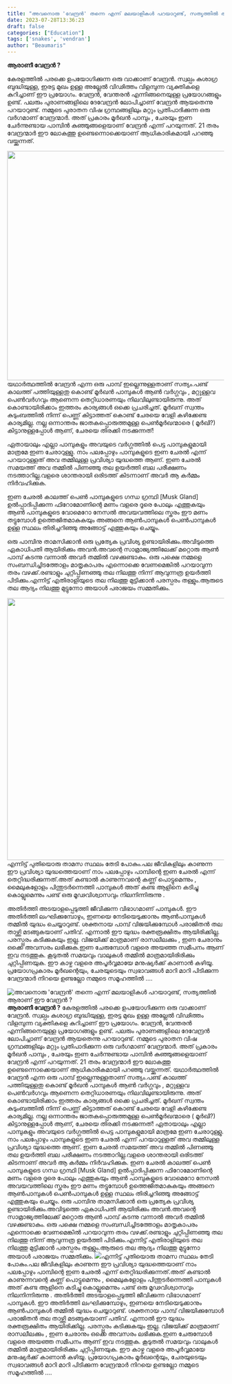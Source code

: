 ```yaml
---
title: "അവനൊരു 'വേന്ദ്രൻ' തന്നെ എന്ന് മലയാളികൾ പറയാറുണ്ട്, സത്യത്തിൽ ആരാണ് ഈ വേന്ദ്രൻ ?"
date: 2023-07-28T13:36:23
draft: false
categories: ["Education"]
tags: ['snakes', 'vendran']
author: "Beaumaris"
---
```


<strong>ആരാണീ വേന്ദ്രൻ ?</strong>

കേരളത്തില്‍ പരക്കെ ഉപയോഗിക്കുന്ന ഒരു വാക്കാണ്‌ വേന്ദ്രൻ. സ്വല്പം കുശാഗ്ര ബുദ്ധിയുള്ള, ഇരട്ട മുഖം ഉള്ള അല്ലേൽ വിഢിത്തം വിളമ്പുന്ന വ്യക്തികളെ കുറിച്ചാണ് ഈ പ്രയോഗം. വേന്ദ്രന്‍, വേന്തരന്‍ എന്നിങ്ങനെയുള്ള പ്രയോഗങ്ങളും ഉണ്ട്. പലരും പുരാണങ്ങളിലെ ദേവേന്ദ്രൻ ലോപിച്ചാണ് വേന്ദ്രൻ ആയതെന്നു പറയാറുണ്ട്. നമ്മുടെ പുരാതന വിഷ ഗ്രന്ഥങ്ങളിലും മറ്റും പ്രതിപാദിക്കുന്ന ഒരു വർഗമാണ് വേന്ദ്രന്മാർ. അത് പ്രകാരം മൂർഖൻ പാമ്പും , ചേരയും ഇണ ചേർന്നുണ്ടായ പാമ്പിൻ കുഞ്ഞുങ്ങളെയാണ് വേന്ദ്രന്‍ എന്ന് പറയുന്നത്. 21 തരം വേന്ദ്രന്മാർ ഈ ലോകത്തു ഉണ്ടെന്നൊക്കെയാണ് ആധികാരികമായി പറഞ്ഞു വയ്ക്കുന്നത്.

<a href="https://cdn.boolokam.com/articles/2023/07/bbbd.jpg"><img class="wp-image-404983 aligncenter" src="https://cdn.boolokam.com/articles/2023/07/bbbd.jpg" alt="" width="721" height="533" /></a>യഥാർത്ഥത്തിൽ വേന്ദ്രന്‍ എന്ന ഒരു പാമ്പ് ഇല്ലെന്നുള്ളതാണ് സത്യം.പണ്ട് കാലത്ത് പത്തിയുള്ളതു കൊണ്ട് മൂർഖൻ പാമ്പുകൾ ആൺ വർഗ്ഗവും , മറ്റുള്ളവ പെൺവർഗവും ആണെന്ന തെറ്റിധാരണയും നിലവിലുണ്ടായിരുന്നു. അത് കൊണ്ടായിരിക്കാം ഇത്തരം കാര്യങ്ങൾ ഒക്കെ പ്രചരിച്ചത്. മൂർഖന് സ്വന്തം കുടുംബത്തിൽ നിന്ന് പെണ്ണ് കിട്ടാത്തത് കൊണ്ട് ചേരയെ വേളി കഴിക്കേണ്ട കാര്യമില്ല. നല്ല ഒന്നാന്തരം ജാതകപ്പൊരുത്തമുള്ള പെൺമൂർഖന്മാരെ ( മൂർഖി?) കിട്ടാനുള്ളപ്പോൾ ആണ്, ചേരയെ തിരക്കി നടക്കുന്നത്!

ഏതായാലും എല്ലാ പാമ്പുകളും അവയുടെ വർഗ്ഗത്തിൽ പെട്ട പാമ്പുകളുമായി മാത്രമേ ഇണ ചേരാറുള്ളു. നാം പലപ്പോഴും പാമ്പുകളുടെ ഇണ ചേരൽ എന്ന് പറയാറുള്ളത് അവ തമ്മിലുള്ള പ്രവിശ്യാ യുദ്ധത്തെ ആണ്. ഇണ ചേരൽ സമയത്ത് അവ തമ്മിൽ പിണഞ്ഞു തല ഉയർത്തി ബല പരീക്ഷണം നടത്താറില്ല.വളരെ ശാന്തരായി ഒരിടത്ത് കിടന്നാണ് അവർ ആ കർമ്മം നിർവഹിക്കുക.

ഇണ ചേരൽ കാലത്ത് പെൺ പാമ്പുകളുടെ ഗന്ധ ഗ്രന്ഥി [Musk Gland] ഉൽപ്പാദിപ്പിക്കുന്ന ഫിറോമോണിന്റെ മണം വളരെ ദൂരെ പോലും എത്തുകയും ആൺ പാമ്പുകളുടെ വോമെറോ നേസൽ അവയവത്തിലെ സ്തരം ഈ മണം തട്ടുമ്പോൾ ഉത്തെജിതമാകുകയും അങ്ങനെ ആൺപാമ്പുകൾ പെൺപാമ്പുകൾ ഉള്ള സ്ഥലം തിരിച്ചറിഞ്ഞു അങ്ങോട്ട്‌ എത്തുകയും ചെയ്യും.

ഒരു പാമ്പിനു താമസിക്കാൻ ഒരു പ്രത്യേക പ്രവിശ്യ ഉണ്ടായിരിക്കും.അവിടുത്തെ ഏകാധിപതി ആയിരിക്കും അവൻ.അവന്റെ സാമ്രാജ്യത്തിലേക്ക് മറ്റൊരു ആൺ പാമ്പ് കടന്നു വന്നാൽ അവർ തമ്മിൽ വഴക്കുണ്ടാകും. ഒരു പക്ഷെ നമ്മളെ സംബന്ധിച്ചിടത്തോളം മാതൃകാപരം എന്നൊക്കെ വേണമെങ്കിൽ പറയാവുന്ന തരം വഴക്ക്.രണ്ടാളും ചുറ്റിപ്പിണഞ്ഞു തല നിലത്തു നിന്ന് ആവുന്നത്ര ഉയർത്തി പിടിക്കും.എന്നിട്ട് എതിരാളിയുടെ തല നിലത്തു മുട്ടിക്കാൻ പരസ്പരം തള്ളും.ആരുടെ തല ആദ്യം നിലത്തു മുട്ടുന്നോ അയാൾ പരാജയം സമ്മതിക്കും.

<a href="https://cdn.boolokam.com/articles/2023/07/wfwfwfggg.jpg"><img class=" wp-image-404984 aligncenter" src="https://cdn.boolokam.com/articles/2023/07/wfwfwfggg.jpg" alt="" width="690" height="609" /></a>എന്നിട്ട് പുതിയൊരു താമസ സ്ഥലം തേടി പോകും.പല ജീവികളിലും കാണുന്ന ഈ പ്രവിശ്യാ യുദ്ധത്തെയാണ് നാം പലപ്പോഴും പാമ്പിന്റെ ഇണ ചേരൽ എന്ന് തെറ്റിദ്ധരിക്കുന്നത്.അത് കണ്ടാൽ കാണുന്നവന്റെ കണ്ണ് പൊട്ടുമെന്നും , മൈലുകളോളം പിന്തുടർന്നെത്തി പാമ്പുകൾ അത് കണ്ട ആളിനെ കടിച്ചു കൊല്ലുമെന്നും പണ്ട് ഒരു മൂഢവിശ്വാസവും നിലനിന്നിരുന്നു .

അതിര്‍ത്തി അടയാളപ്പെടുത്തി ജീവിക്കുന്ന വിഭാഗമാണ്‌ പാമ്പുകള്‍. ഈ അതിര്‍ത്തി ലംഘിക്കുമ്പോഴും, ഇണയെ നേടിയെടുക്കാനും ആണ്‍പാമ്പുകള്‍ തമ്മില്‍ യുദ്ധം ചെയ്യാറുണ്ട്. ശക്തനായ പാമ്പ് വിജയിക്കുമ്പോള്‍ പരാജിതന്‍ തല താഴ്ത്തി മടങ്ങുകയാണ് പതിവ്. എന്നാല്‍ ഈ യുദ്ധം രക്തരൂക്ഷിതം ആയിരിക്കില്ല. പരസ്പ്പരം കടിക്കുകയും ഇല്ല. വിജയിക്ക് മാത്രമാണ് രാസലീലക്കും , ഇണ ചേരാനും ഒക്കെ അവസരം ലഭിക്കുക.ഇണ ചേരുമ്പോള്‍ വളരെ അയഞ്ഞ സമീപനം ആണ് ഇവ നടത്തുക. കൂടുതല്‍ സമയവും വാലുകള്‍ തമ്മില്‍ മാത്രമായിരിരിക്കും ചുറ്റിപ്പിണയുക. ഈ കാഴ്ച വളരെ അപൂര്‍വ്വമായേ മനുഷ്യര്‍ക്ക്‌ കാണാന്‍ കഴിയൂ. പ്രയോഗപ്രകാരം മൂർഖന്റെയും, ചേരയുടെയും സ്വഭാവങ്ങൾ മാറി മാറി പിടിക്കുന്ന വേന്ദ്രന്മാർ നിറയെ ഉണ്ടല്ലോ നമ്മുടെ സമൂഹത്തിൽ .…


![അവനൊരു 'വേന്ദ്രൻ' തന്നെ എന്ന് മലയാളികൾ പറയാറുണ്ട്, സത്യത്തിൽ ആരാണ് ഈ വേന്ദ്രൻ ?](https://cdn.boolokam.com/articles/2023/07/bbbd.jpg)**ആരാണീ വേന്ദ്രൻ ?** കേരളത്തില്‍ പരക്കെ ഉപയോഗിക്കുന്ന ഒരു വാക്കാണ്‌ വേന്ദ്രൻ. സ്വല്പം കുശാഗ്ര ബുദ്ധിയുള്ള, ഇരട്ട മുഖം ഉള്ള അല്ലേൽ വിഢിത്തം വിളമ്പുന്ന വ്യക്തികളെ കുറിച്ചാണ് ഈ പ്രയോഗം. വേന്ദ്രന്‍, വേന്തരന്‍ എന്നിങ്ങനെയുള്ള പ്രയോഗങ്ങളും ഉണ്ട്. പലരും പുരാണങ്ങളിലെ ദേവേന്ദ്രൻ ലോപിച്ചാണ് വേന്ദ്രൻ ആയതെന്നു പറയാറുണ്ട്. നമ്മുടെ പുരാതന വിഷ ഗ്രന്ഥങ്ങളിലും മറ്റും പ്രതിപാദിക്കുന്ന ഒരു വർഗമാണ് വേന്ദ്രന്മാർ. അത് പ്രകാരം മൂർഖൻ പാമ്പും , ചേരയും ഇണ ചേർന്നുണ്ടായ പാമ്പിൻ കുഞ്ഞുങ്ങളെയാണ് വേന്ദ്രന്‍ എന്ന് പറയുന്നത്. 21 തരം വേന്ദ്രന്മാർ ഈ ലോകത്തു ഉണ്ടെന്നൊക്കെയാണ് ആധികാരികമായി പറഞ്ഞു വയ്ക്കുന്നത്. [](https://cdn.boolokam.com/articles/2023/07/bbbd.jpg)യഥാർത്ഥത്തിൽ വേന്ദ്രന്‍ എന്ന ഒരു പാമ്പ് ഇല്ലെന്നുള്ളതാണ് സത്യം.പണ്ട് കാലത്ത് പത്തിയുള്ളതു കൊണ്ട് മൂർഖൻ പാമ്പുകൾ ആൺ വർഗ്ഗവും , മറ്റുള്ളവ പെൺവർഗവും ആണെന്ന തെറ്റിധാരണയും നിലവിലുണ്ടായിരുന്നു. അത് കൊണ്ടായിരിക്കാം ഇത്തരം കാര്യങ്ങൾ ഒക്കെ പ്രചരിച്ചത്. മൂർഖന് സ്വന്തം കുടുംബത്തിൽ നിന്ന് പെണ്ണ് കിട്ടാത്തത് കൊണ്ട് ചേരയെ വേളി കഴിക്കേണ്ട കാര്യമില്ല. നല്ല ഒന്നാന്തരം ജാതകപ്പൊരുത്തമുള്ള പെൺമൂർഖന്മാരെ ( മൂർഖി?) കിട്ടാനുള്ളപ്പോൾ ആണ്, ചേരയെ തിരക്കി നടക്കുന്നത്! ഏതായാലും എല്ലാ പാമ്പുകളും അവയുടെ വർഗ്ഗത്തിൽ പെട്ട പാമ്പുകളുമായി മാത്രമേ ഇണ ചേരാറുള്ളു. നാം പലപ്പോഴും പാമ്പുകളുടെ ഇണ ചേരൽ എന്ന് പറയാറുള്ളത് അവ തമ്മിലുള്ള പ്രവിശ്യാ യുദ്ധത്തെ ആണ്. ഇണ ചേരൽ സമയത്ത് അവ തമ്മിൽ പിണഞ്ഞു തല ഉയർത്തി ബല പരീക്ഷണം നടത്താറില്ല.വളരെ ശാന്തരായി ഒരിടത്ത് കിടന്നാണ് അവർ ആ കർമ്മം നിർവഹിക്കുക. ഇണ ചേരൽ കാലത്ത് പെൺ പാമ്പുകളുടെ ഗന്ധ ഗ്രന്ഥി [Musk Gland] ഉൽപ്പാദിപ്പിക്കുന്ന ഫിറോമോണിന്റെ മണം വളരെ ദൂരെ പോലും എത്തുകയും ആൺ പാമ്പുകളുടെ വോമെറോ നേസൽ അവയവത്തിലെ സ്തരം ഈ മണം തട്ടുമ്പോൾ ഉത്തെജിതമാകുകയും അങ്ങനെ ആൺപാമ്പുകൾ പെൺപാമ്പുകൾ ഉള്ള സ്ഥലം തിരിച്ചറിഞ്ഞു അങ്ങോട്ട്‌ എത്തുകയും ചെയ്യും. ഒരു പാമ്പിനു താമസിക്കാൻ ഒരു പ്രത്യേക പ്രവിശ്യ ഉണ്ടായിരിക്കും.അവിടുത്തെ ഏകാധിപതി ആയിരിക്കും അവൻ.അവന്റെ സാമ്രാജ്യത്തിലേക്ക് മറ്റൊരു ആൺ പാമ്പ് കടന്നു വന്നാൽ അവർ തമ്മിൽ വഴക്കുണ്ടാകും. ഒരു പക്ഷെ നമ്മളെ സംബന്ധിച്ചിടത്തോളം മാതൃകാപരം എന്നൊക്കെ വേണമെങ്കിൽ പറയാവുന്ന തരം വഴക്ക്.രണ്ടാളും ചുറ്റിപ്പിണഞ്ഞു തല നിലത്തു നിന്ന് ആവുന്നത്ര ഉയർത്തി പിടിക്കും.എന്നിട്ട് എതിരാളിയുടെ തല നിലത്തു മുട്ടിക്കാൻ പരസ്പരം തള്ളും.ആരുടെ തല ആദ്യം നിലത്തു മുട്ടുന്നോ അയാൾ പരാജയം സമ്മതിക്കും. [![](https://cdn.boolokam.com/articles/2023/07/wfwfwfggg.jpg)](https://cdn.boolokam.com/articles/2023/07/wfwfwfggg.jpg)എന്നിട്ട് പുതിയൊരു താമസ സ്ഥലം തേടി പോകും.പല ജീവികളിലും കാണുന്ന ഈ പ്രവിശ്യാ യുദ്ധത്തെയാണ് നാം പലപ്പോഴും പാമ്പിന്റെ ഇണ ചേരൽ എന്ന് തെറ്റിദ്ധരിക്കുന്നത്.അത് കണ്ടാൽ കാണുന്നവന്റെ കണ്ണ് പൊട്ടുമെന്നും , മൈലുകളോളം പിന്തുടർന്നെത്തി പാമ്പുകൾ അത് കണ്ട ആളിനെ കടിച്ചു കൊല്ലുമെന്നും പണ്ട് ഒരു മൂഢവിശ്വാസവും നിലനിന്നിരുന്നു . അതിര്‍ത്തി അടയാളപ്പെടുത്തി ജീവിക്കുന്ന വിഭാഗമാണ്‌ പാമ്പുകള്‍. ഈ അതിര്‍ത്തി ലംഘിക്കുമ്പോഴും, ഇണയെ നേടിയെടുക്കാനും ആണ്‍പാമ്പുകള്‍ തമ്മില്‍ യുദ്ധം ചെയ്യാറുണ്ട്. ശക്തനായ പാമ്പ് വിജയിക്കുമ്പോള്‍ പരാജിതന്‍ തല താഴ്ത്തി മടങ്ങുകയാണ് പതിവ്. എന്നാല്‍ ഈ യുദ്ധം രക്തരൂക്ഷിതം ആയിരിക്കില്ല. പരസ്പ്പരം കടിക്കുകയും ഇല്ല. വിജയിക്ക് മാത്രമാണ് രാസലീലക്കും , ഇണ ചേരാനും ഒക്കെ അവസരം ലഭിക്കുക.ഇണ ചേരുമ്പോള്‍ വളരെ അയഞ്ഞ സമീപനം ആണ് ഇവ നടത്തുക. കൂടുതല്‍ സമയവും വാലുകള്‍ തമ്മില്‍ മാത്രമായിരിരിക്കും ചുറ്റിപ്പിണയുക. ഈ കാഴ്ച വളരെ അപൂര്‍വ്വമായേ മനുഷ്യര്‍ക്ക്‌ കാണാന്‍ കഴിയൂ. പ്രയോഗപ്രകാരം മൂർഖന്റെയും, ചേരയുടെയും സ്വഭാവങ്ങൾ മാറി മാറി പിടിക്കുന്ന വേന്ദ്രന്മാർ നിറയെ ഉണ്ടല്ലോ നമ്മുടെ സമൂഹത്തിൽ .…
